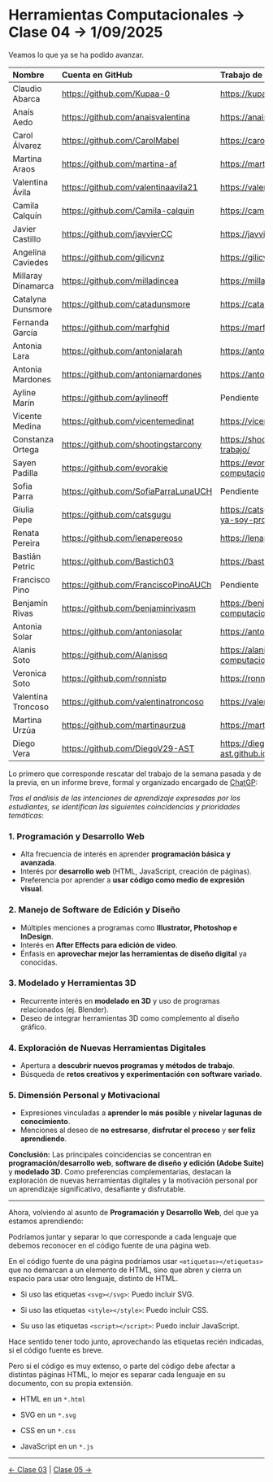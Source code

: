 # Herramientas Computacionales → Clase 04 → 1/09/2025

Veamos lo que ya se ha podido avanzar.

| Nombre | Cuenta en GitHub | Trabajo de la clase pasada |
| :--------------- | :--------------- | :--------------- |
| Claudio Abarca | https://github.com/Kupaa-0 | https://kupaa-0.github.io/Clase-2/ |
| Anaís Aedo | https://github.com/anaisvalentina | https://anaisvalentina.github.io/Clase-2/ |
| Carol Álvarez | https://github.com/CarolMabel | https://carolmabel.github.io/clase2/ |
| Martina Araos | https://github.com/martina-af | https://martina-af.github.io/clase-3/ |
| Valentina Ávila | https://github.com/valentinaavila21 | https://valentinaavila21.github.io/mi_segunda_web/ |
| Camila Calquín | https://github.com/Camila-calquin | https://camila-calquin.github.io/Segundo-trabajo/ |
| Javier Castillo | https://github.com/javvierCC | https://javviercc.github.io/segunda-vez-mish/ |
| Angelina Caviedes | https://github.com/gilicvnz | https://gilicvnz.github.io/segunda_vez/ |
| Millaray Dinamarca | https://github.com/milladincea | https://milladincea.github.io/segundavezmillantitos/ |
| Catalyna Dunsmore | https://github.com/catadunsmore | https://catadunsmore.github.io/Clase-2/ |
| Fernanda García | https://github.com/marfghid | https://marfghid.github.io/hercom-02/ |
| Antonia Lara | https://github.com/antonialarah | https://antonialarah.github.io/clase-2/ |
| Antonia Mardones | https://github.com/antoniamardones | https://antoniamardones.github.io/clase-2/ |
| Ayline Marín | https://github.com/aylineoff | Pendiente |
| Vicente Medina | https://github.com/vicentemedinat | https://vicentemedinat.github.io/Clase_2/ |
| Constanza Ortega | https://github.com/shootingstarcony | https://shootingstarcony.github.io/Segundo-trabajo/ |
| Sayen Padilla | https://github.com/evorakie | https://evorakie.github.io/03-herramientas-computacionales/ |
| Sofia Parra | https://github.com/SofiaParraLunaUCH | Pendiente |
| Giulia Pepe | https://github.com/catsgugu | https://catsgugu.github.io/Mi-segundo-post-jaja-ya-soy-pro/ |
| Renata Pereira | https://github.com/lenapereoso | https://lenapereoso.github.io/oli-2/ |
| Bastián Petric | https://github.com/Bastich03 | https://bastich03.github.io/Clase_25_08/ |
| Francisco Pino | https://github.com/FranciscoPinoAUCh | Pendiente |
| Benjamín Rivas | https://github.com/benjaminrivasm | https://benjaminrivasm.github.io/herramientas-computacionales/clase-03/ |
| Antonia Solar | https://github.com/antoniasolar | https://antoniasolar.github.io/clase-2/ |
| Alanis Soto | https://github.com/Alanissq | https://alanissq.github.io/herramientas-computacionales-2/ |
| Veronica Soto | https://github.com/ronnistp | https://ronnistp.github.io/clase-03-herramientas/ |
| Valentina Troncoso | https://github.com/valentinatroncoso | https://valentinatroncoso.github.io/clase-2/ |
| Martina Urzúa | https://github.com/martinaurzua | https://martinaurzua.github.io/mi-segunda-vez/ |
| Diego Vera | https://github.com/DiegoV29-AST | https://diegov29-ast.github.io/clase_2_otra_vez_waos/ |

Lo primero que corresponde rescatar del trabajo de la semana pasada y de la previa, en un informe breve, formal y organizado encargado de [ChatGP](https://chatgpt.com/s/t_68b5d77b8a688191bb4289aa11198d3a):

*Tras el análisis de las intenciones de aprendizaje expresadas por los estudiantes, se identifican las siguientes coincidencias y prioridades temáticas*:

### 1. Programación y Desarrollo Web

* Alta frecuencia de interés en aprender **programación básica y avanzada**.
* Interés por **desarrollo web** (HTML, JavaScript, creación de páginas).
* Preferencia por aprender a **usar código como medio de expresión visual**.

### 2. Manejo de Software de Edición y Diseño

* Múltiples menciones a programas como **Illustrator, Photoshop e InDesign**.
* Interés en **After Effects para edición de video**.
* Énfasis en **aprovechar mejor las herramientas de diseño digital** ya conocidas.

### 3. Modelado y Herramientas 3D

* Recurrente interés en **modelado en 3D** y uso de programas relacionados (ej. Blender).
* Deseo de integrar herramientas 3D como complemento al diseño gráfico.

### 4. Exploración de Nuevas Herramientas Digitales

* Apertura a **descubrir nuevos programas y métodos de trabajo**.
* Búsqueda de **retos creativos y experimentación con software variado**.

### 5. Dimensión Personal y Motivacional

* Expresiones vinculadas a **aprender lo más posible** y **nivelar lagunas de conocimiento**.
* Menciones al deseo de **no estresarse**, **disfrutar el proceso** y **ser feliz aprendiendo**.

**Conclusión:**
Las principales coincidencias se concentran en **programación/desarrollo web**, **software de diseño y edición (Adobe Suite)** y **modelado 3D**. Como preferencias complementarias, destacan la exploración de nuevas herramientas digitales y la motivación personal por un aprendizaje significativo, desafiante y disfrutable.

- - - - - 

Ahora, volviendo al asunto de **Programación y Desarrollo Web**, del que ya estamos aprendiendo:

Podríamos juntar y separar lo que corresponde a cada lenguaje que debemos reconocer en el código fuente de una página web. 

En el código fuente de una página podríamos usar `<etiquetas></etiquetas>` que no demarcan a un elemento de HTML, sino que abren y cierra un espacio para usar otro lenguaje, distinto de HTML.

- Si uso las etiquetas `<svg></svg>`: Puedo incluir SVG.

- Si uso las etiquetas `<style></style>`: Puedo incluir CSS.

- Su uso las etiquetas `<script></script>`: Puedo incluir JavaScript.

Hace sentido tener todo junto, aprovechando las etiquetas recién indicadas, si el código fuente es breve. 

Pero si el código es muy extenso, o parte del código debe afectar a distintas páginas HTML, lo mejor es separar cada lenguaje en su documento, con su propia extensión. 

- HTML en un `*.html`

- SVG en un `*.svg`

- CSS en un `*.css`

- JavaScript en un `*.js`

- - - - - - - -




[← Clase 03](https://github.com/profesorfaco/herramientas/tree/main/clase-03) | [Clase 05 →](https://github.com/profesorfaco/herramientas/tree/main/clase-05)



